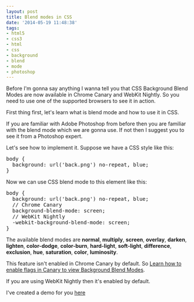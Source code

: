 ```yaml
---
layout: post
title: Blend modes in CSS
date: '2014-05-19 11:48:38'
tags:
- html5
- css3
- html
- css
- background
- blend
- mode
- photoshop
---
```


Before I'm gonna say anything I wanna tell you that CSS Background Blend Modes are now available in Chrome Canary and WebKit Nightly. So you need to use one of the supported browsers to see it in action.

First thing first, let's learn what is blend mode and how to use it in CSS.

If you are familiar with Adobe Photoshop from before then you are familiar with the blend mode which we are gonna use. If not then I suggest you to see it from a Photoshop expert.

Let's see how to implement it. Suppose we have  a CSS style like this:

<pre class="brush: css;">
body { 
  background: url('back.png') no-repeat, blue; 
}
</pre>

Now we can use CSS blend mode to this element like this:
<pre class="brush: css;">
body {
  background: url('back.png') no-repeat, blue;
  // Chrome Canary
  background-blend-mode: screen;
  // WebKit Nightly
  -webkit-background-blend-mode: screen;
}
</pre>

The available blend modes are **normal**, **multiply**, **screen**, **overlay**, **darken**, **lighten**, **color-dodge**,  **color-burn**, **hard-light**, **soft-light**, **difference**, **exclusion**, **hue**, **saturation**, **color**, **luminosity**.

This feature isn't enabled in Chrome Canary by default. So <a target="_blank" href="http://html.adobe.com/webplatform/enable/">Learn how to enable flags in Canary to view Background Blend Modes</a>.

If you are using WebKit Nightly then it's enabled by default.

I've created a demo for you <a target="_blank" href="https://dl.dropboxusercontent.com/u/7803124/examples/blend-mode/index.html">here</a>